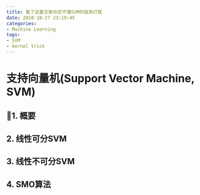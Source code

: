 ```yaml
---
title: 看了这篇文章你还不懂SVM你就来打我
date: 2018-10-27 23:19:45
categories: 
- Machine Learning
tags:
- SVM
- kernel trick
---
```

# 支持向量机(Support Vector Machine, SVM)
## 1. 概要

## 2. 线性可分SVM

## 3. 线性不可分SVM

## 4. SMO算法

